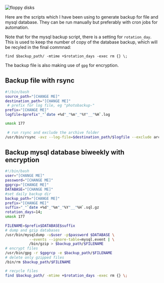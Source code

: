 
![floppy disks](../../assets/tech-blog/shell-script/backup.avif)

Here are the scripts which I have been using to generate backup for file and mysql database. They  can be run manually but preferably with cron jobs for automation.

Note that for the mysql backup script, there is a setting for `rotation_day`. This is used to keep the number of copy of the database backup, which will be recyled in the final commnad:

`find $backup_path/ -mtime +$rotation_days -exec rm {} \;`

The backup file is also making use of `gpg` for encryption.

## Backup file with rsync
``` bash
#!/bin/bash
source_path="[CHANGE ME]"
destination_path="[CHANGE ME]"
 # prefix for log file, eg "photobackup-"
prefix="[CHANGE ME]"
logfile=$prefix"_"`date +%d"_"%m"_"%Y"__"%H`.log

umask 177
 
 # run rsync and exclude the archive folder
/usr/bin/rsync -avz --log-file=$destination_path/$logfile --exclude archive $source_path $destination_path
```

## Backup mysql database biweekly with encryption

``` bash
#!/bin/bash
user="[CHANGE ME]"
password="[CHANGE ME]"
gpgrcp="[CHANGE ME]"
DATABASE="[CHANGE ME]"
#set daily backup dir
backup_path="[CHANGE ME]"
prefix="[CHANGE ME]"
suffix="_"`date +%d"_"%m"_"%Y"__"%H`.sql.gz
rotation_days=14;
umask 177
 
FILENAME=$prefix$DATABASE$suffix
# dump and gzip databases
/usr/bin/mysqldump -u$user -p$password $DATABASE \
           --events --ignore-table=mysql.event | \
           /bin/gzip > $backup_path/$FILENAME
# encrypt files
/usr/bin/gpg -r $gpgrcp -e $backup_path/$FILENAME
# delete only gzipped files
/bin/rm $backup_path/$FILENAME

# recycle files
find $backup_path/ -mtime +$rotation_days -exec rm {} \;
```